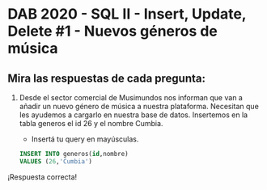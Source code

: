 # DAB 2020 - SQL II - Insert, Update, Delete #1 - Nuevos géneros de música

## Mira las respuestas de cada pregunta:

1. Desde el sector comercial de Musimundos nos informan que van a añadir un nuevo género de música a nuestra plataforma. Necesitan que les ayudemos a cargarlo en nuestra base de datos. Insertemos en la tabla generos el id 26 y el nombre Cumbia.

   - Insertá tu query en mayúsculas.

    ``` sql
    INSERT INTO generos(id,nombre)
    VALUES (26,'Cumbia')
    ```

¡Respuesta correcta!